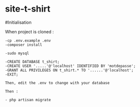 # site-t-shirt

#Initialisation

When project is cloned : 

	-cp .env.example .env
	-composer install

	-sudo mysql

	-CREATE DATABASE t_shirt;
	-CREATE USER '.....'@'localhost' IDENTIFIED BY 'motdepasse';
	-GRANT ALL PRIVILEGES ON t_shirt.* TO '......'@'localhost';
	-EXIT;

	Then, edit the .env to change with your database

	Then :

	- php artisan migrate


	
